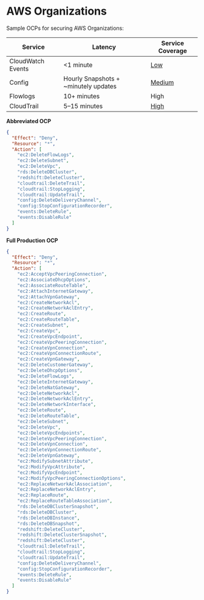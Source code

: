 # AWS Organizations

Sample OCPs for securing AWS Organizations:

| Service | Latency | Service Coverage | 
| ------- | ------- | ---------------- |
| CloudWatch Events | <1 minute | [Low](http://docs.aws.amazon.com/AmazonCloudWatch/latest/events/EventTypes.html)
| Config | Hourly Snapshots + ~minutely updates | [Medium](http://docs.aws.amazon.com/config/latest/developerguide/resource-config-reference.html) |
| Flowlogs | 10+ minutes | High |
| CloudTrail | 5–15 minutes | [High](http://docs.aws.amazon.com/awscloudtrail/latest/userguide/cloudtrail-supported-services.html) |

**Abbreviated OCP**
```json
{
  "Effect": "Deny",
  "Resource": "*",
  "Action": [
    "ec2:DeleteFlowLogs",
    "ec2:DeleteSubnet",
    "ec2:DeleteVpc",
    "rds:DeleteDBCluster",
    "redshift:DeleteCluster",
    "cloudtrail:DeleteTrail",
    "cloudtrail:StopLogging",
    "cloudtrail:UpdateTrail",
    "config:DeleteDeliveryChannel",
    "config:StopConfigurationRecorder",
    "events:DeleteRule",
    "events:DisableRule"
  ]
}
```

**Full Production OCP**
```json
{
  "Effect": "Deny",
  "Resource": "*",
  "Action": [
    "ec2:AcceptVpcPeeringConnection",
    "ec2:AssociateDhcpOptions",
    "ec2:AssociateRouteTable",
    "ec2:AttachInternetGateway",
    "ec2:AttachVpnGateway",
    "ec2:CreateNetworkAcl",
    "ec2:CreateNetworkAclEntry",
    "ec2:CreateRoute",
    "ec2:CreateRouteTable",
    "ec2:CreateSubnet",
    "ec2:CreateVpc",
    "ec2:CreateVpcEndpoint",
    "ec2:CreateVpcPeeringConnection",
    "ec2:CreateVpnConnection",
    "ec2:CreateVpnConnectionRoute",
    "ec2:CreateVpnGateway",
    "ec2:DeleteCustomerGateway",
    "ec2:DeleteDhcpOptions",
    "ec2:DeleteFlowLogs",
    "ec2:DeleteInternetGateway",
    "ec2:DeleteNatGateway",
    "ec2:DeleteNetworkAcl",
    "ec2:DeleteNetworkAclEntry",
    "ec2:DeleteNetworkInterface",
    "ec2:DeleteRoute",
    "ec2:DeleteRouteTable",
    "ec2:DeleteSubnet",
    "ec2:DeleteVpc",
    "ec2:DeleteVpcEndpoints",
    "ec2:DeleteVpcPeeringConnection",
    "ec2:DeleteVpnConnection",
    "ec2:DeleteVpnConnectionRoute",
    "ec2:DeleteVpnGateway",
    "ec2:ModifySubnetAttribute",
    "ec2:ModifyVpcAttribute",
    "ec2:ModifyVpcEndpoint",
    "ec2:ModifyVpcPeeringConnectionOptions",
    "ec2:ReplaceNetworkAclAssociation",
    "ec2:ReplaceNetworkAclEntry",
    "ec2:ReplaceRoute",
    "ec2:ReplaceRouteTableAssociation",
    "rds:DeleteDBClusterSnapshot",
    "rds:DeleteDBCluster",
    "rds:DeleteDBInstance",
    "rds:DeleteDBSnapshot",
    "redshift:DeleteCluster",
    "redshift:DeleteClusterSnapshot",
    "redshift:DeleteCluster",
    "cloudtrail:DeleteTrail",
    "cloudtrail:StopLogging",
    "cloudtrail:UpdateTrail",
    "config:DeleteDeliveryChannel",
    "config:StopConfigurationRecorder",
    "events:DeleteRule",
    "events:DisableRule"
  ]
}
```
